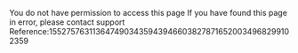 You do not have permission to access this page If you have found this page in error, please contact support Reference:15527576311364749034359439466038278716520034968299102359